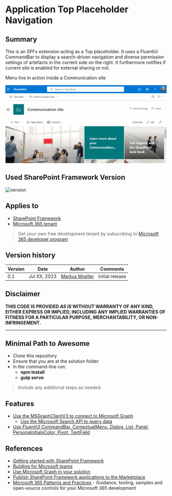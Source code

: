 # Application Top Placeholder Navigation

## Summary

This is an SPFx extension acting as a Top placeholder. It uses a FluentUi CommandBar to display a search-driven navigation and diverse permission settings of artefacts in the current side on the right. It furthermore notifies if current site is enabled for external sharing or not.

Menu live in action inside a Communication site

![App live in action inside Teams](assets/01MenuInAction.gif)

## Used SharePoint Framework Version

![version](https://img.shields.io/badge/version-1.17.4-green.svg)

## Applies to

- [SharePoint Framework](https://aka.ms/spfx)
- [Microsoft 365 tenant](https://docs.microsoft.com/en-us/sharepoint/dev/spfx/set-up-your-developer-tenant)

> Get your own free development tenant by subscribing to [Microsoft 365 developer program](http://aka.ms/o365devprogram)

## Version history

Version|Date|Author|Comments
-------|----|----|--------
0.1|Jul XX, 2023|[Markus Moeller](https://twitter.com/moeller2_0)|Initial release

## Disclaimer

**THIS CODE IS PROVIDED _AS IS_ WITHOUT WARRANTY OF ANY KIND, EITHER EXPRESS OR IMPLIED, INCLUDING ANY IMPLIED WARRANTIES OF FITNESS FOR A PARTICULAR PURPOSE, MERCHANTABILITY, OR NON-INFRINGEMENT.**

---

## Minimal Path to Awesome

- Clone this repository
- Ensure that you are at the solution folder
- in the command-line run:
  - **npm install**
  - **gulp serve**

> Include any additional steps as needed.

## Features

* [Use the MSGraphClientV3 to connect to Microsoft Graph](https://learn.microsoft.com/en-us/sharepoint/dev/spfx/use-msgraph?WT.mc_id=M365-MVP-5004617)
  * [Use the Microsoft Search API to query data](https://learn.microsoft.com/en-us/graph/api/resources/search-api-overview?view=graph-rest-1.0&WT.mc_id=M365-MVP-5004617)
* [Use FluentUI CommandBar, ContextualMenu, Dialog, List, Panel, PersonaInitialsColor, Pivot, TextField](https://developer.microsoft.com/en-us/fluentui#/?WT.mc_id=M365-MVP-5004617)

## References

- [Getting started with SharePoint Framework](https://docs.microsoft.com/en-us/sharepoint/dev/spfx/set-up-your-developer-tenant)
- [Building for Microsoft teams](https://docs.microsoft.com/en-us/sharepoint/dev/spfx/build-for-teams-overview)
- [Use Microsoft Graph in your solution](https://docs.microsoft.com/en-us/sharepoint/dev/spfx/web-parts/get-started/using-microsoft-graph-apis)
- [Publish SharePoint Framework applications to the Marketplace](https://docs.microsoft.com/en-us/sharepoint/dev/spfx/publish-to-marketplace-overview)
- [Microsoft 365 Patterns and Practices](https://aka.ms/m365pnp) - Guidance, tooling, samples and open-source controls for your Microsoft 365 development
